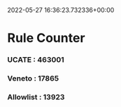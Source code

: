 2022-05-27 16:36:23.732336+00:00
# Rule Counter 
 ### UCATE : 463001

 ### Veneto : 17865

 ### Allowlist : 13923